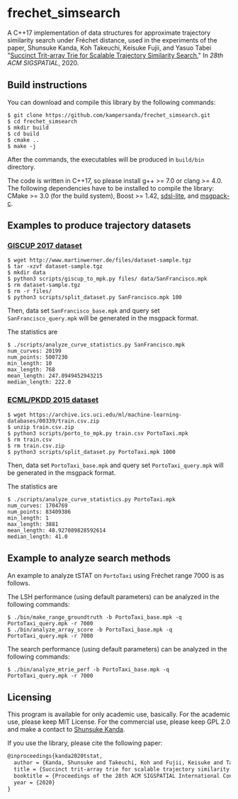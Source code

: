 # frechet_simsearch
A C++17 implementation of data structures for approximate trajectory similarity search under Fréchet distance, used in the experiments of the paper, Shunsuke Kanda, Koh Takeuchi, Keisuke Fujii, and Yasuo Tabei "[Succinct Trit-array Trie for Scalable Trajectory Similarity Search](https://arxiv.org/abs/2005.10917)," In *28th ACM SIGSPATIAL*, 2020.

## Build instructions

You can download and compile this library by the following commands:

```shell
$ git clone https://github.com/kampersanda/frechet_simsearch.git
$ cd frechet_simsearch
$ mkdir build
$ cd build
$ cmake ..
$ make -j
```

After the commands, the executables will be produced in `build/bin` directory.

The code is written in C++17, so please install g++ >= 7.0 or clang >= 4.0. The following dependencies have to be installed to compile the library: CMake >= 3.0 (for the build system), Boost >= 1.42, [sdsl-lite](https://github.com/simongog/sdsl-lite), and [msgpack-c](https://github.com/msgpack/msgpack-c).

## Examples to produce trajectory datasets

### [GISCUP 2017 dataset](http://sigspatial2017.sigspatial.org/giscup2017/download)

```shell
$ wget http://www.martinwerner.de/files/dataset-sample.tgz
$ tar -xzvf dataset-sample.tgz
$ mkdir data
$ python3 scripts/giscup_to_mpk.py files/ data/SanFrancisco.mpk
$ rm dataset-sample.tgz
$ rm -r files/
$ python3 scripts/split_dataset.py SanFrancisco.mpk 100
```

Then, data set `SanFrancisco_base.mpk` and query set `SanFrancisco_query.mpk` will be generated in the msgpack format.

The statistics are

```shell
$ ./scripts/analyze_curve_statistics.py SanFrancisco.mpk 
num_curves: 20199
num_points: 5007230
min_length: 10
max_length: 768
mean_length: 247.8949452943215
median_length: 222.0
```

### [ECML/PKDD 2015 dataset](https://archive.ics.uci.edu/ml/datasets/Taxi+Service+Trajectory+-+Prediction+Challenge,+ECML+PKDD+2015#)

```shell
$ wget https://archive.ics.uci.edu/ml/machine-learning-databases/00339/train.csv.zip
$ unzip train.csv.zip
$ python3 scripts/porto_to_mpk.py train.csv PortoTaxi.mpk
$ rm train.csv
$ rm train.csv.zip
$ python3 scripts/split_dataset.py PortoTaxi.mpk 1000
```

Then, data set `PortoTaxi_base.mpk` and query set `PortoTaxi_query.mpk` will be generated in the msgpack format.

The statistics are

```shell
$ ./scripts/analyze_curve_statistics.py PortoTaxi.mpk 
num_curves: 1704769
num_points: 83409386
min_length: 1
max_length: 3881
mean_length: 48.927089828592614
median_length: 41.0
```

## Example to analyze search methods

An example to analyze tSTAT on `PortoTaxi` using Fréchet range 7000 is as follows.

The LSH performance (using default parameters) can be analyzed in the following commands:

```shell
$ ./bin/make_range_groundtruth -b PortoTaxi_base.mpk -q PortoTaxi_query.mpk -r 7000
$ ./bin/analyze_array_score -b PortoTaxi_base.mpk -q PortoTaxi_query.mpk -r 7000
```

The search performance (using default parameters) can be analyzed in the following commands:

```shell
$ ./bin/analyze_mtrie_perf -b PortoTaxi_base.mpk -q PortoTaxi_query.mpk -r 7000
```

## Licensing

This program is available for only academic use, basically. For the academic use, please keep MIT License. For the commercial use, please keep GPL 2.0 and make a contact to [Shunsuke Kanda](shnsk.knd@gmail.com).

If you use the library, please cite the following paper:

```tex
@inproceedings{kanda2020tstat,
  author = {Kanda, Shunsuke and Takeuchi, Koh and Fujii, Keisuke and Tabei, Yasuo},
  title = {Succinct trit-array trie for scalable trajectory similarity search},
  booktitle = {Proceedings of the 28th ACM SIGSPATIAL International Conference on Advances in Geographic Information Systems (SIGSPATIAL)},
  year = {2020}
}
```


